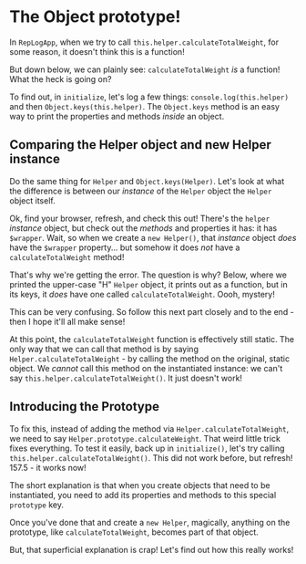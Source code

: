 # The Object prototype!

In `RepLogApp`, when we try to call `this.helper.calculateTotalWeight`, for some
reason, it doesn't think this is a function!

But down below, we can plainly see: `calculateTotalWeight` *is* a function! What
the heck is going on?

To find out, in `initialize`, let's log a few things: `console.log(this.helper)`
and then `Object.keys(this.helper)`. The `Object.keys` method is an easy way to
print the properties and methods *inside* an object.

## Comparing the Helper object and new Helper instance

Do the same thing for `Helper` and `Object.keys(Helper)`. Let's look at what
the difference is between our *instance* of the `Helper` object the `Helper` object
itself.

Ok, find your browser, refresh, and check this out! There's the `helper` *instance*
object, but check out the *methods* and properties it has: it has `$wrapper`. Wait,
so when we create a `new Helper()`, that *instance* object *does* have the `$wrapper`
property... but somehow it does *not* have a `calculateTotalWeight` method!

That's why we're getting the error. The question is why? Below, where we printed
the upper-case "H" `Helper` object, it prints out as a function, but in its keys,
it *does* have one called `calculateTotalWeight`. Oooh, mystery!

This can be very confusing. So follow this next part closely and to the end - then
I hope it'll all make sense!

At this point, the `calculateTotalWeight` function is effectively still static. The
only way that we can call that method is by saying `Helper.calculateTotalWeight` -
by calling the method on the original, static object. We *cannot* call this method
on the instantiated instance: we can't say `this.helper.calculateTotalWeight()`.
It just doesn't work!

## Introducing the Prototype

To fix this, instead of adding the method via `Helper.calculateTotalWeight`, we
need to say `Helper.prototype.calculateWeight`. That weird little trick fixes everything.
To test it easily, back up in `initialize()`, let's try calling `this.helper.calculateTotalWeight()`.
This did not work before, but refresh! 157.5 - it works now!

The short explanation is that when you create objects that need to be instantiated,
you need to add its properties and methods to this special `prototype` key.

Once you've done that and create a `new Helper`, magically, anything on the prototype,
like `calculateTotalWeight`, becomes part of that object.

But, that superficial explanation is crap! Let's find out how this really works!
